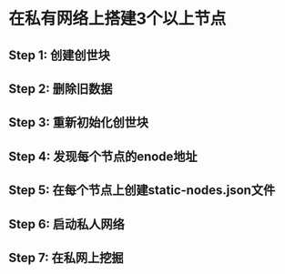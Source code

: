 # 在私有网络上搭建3个以上节点

## Step 1: 创建创世块

## Step 2: 删除旧数据

## Step 3: 重新初始化创世块

## Step 4: 发现每个节点的enode地址

## Step 5: 在每个节点上创建static-nodes.json文件

## Step 6: 启动私人网络

## Step 7: 在私网上挖掘
